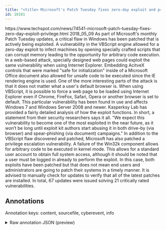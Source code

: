 ```yaml
---
title: "<title> Microsoft's Patch Tuesday fixes zero-day exploit and privilege escalation vulnerability </title>"
id: 10181
---
```


<title> Microsoft's Patch Tuesday fixes zero-day exploit and privilege escalation vulnerability </title>
<source> https://www.techspot.com/news/74541-microsoft-patch-tuesday-fixes-zero-day-exploit-privilege.html </source>
<date> 2018_05_09 </date>
<text>
As part of Microsoft's monthly Patch Tuesday updates, a critical flaw in Windows has been patched that is actively being exploited. A vulnerability in the VBScript engine allowed for a zero-day exploit to infect machines by opening specially crafted scripts that can corrupt memory leading to the opportunity for arbitrary code execution.
In a web-based attack, specially designed web pages could exploit the same vulnerability when using Internet Explorer. Embedding AcitveX controls that were marked "safe for initialization" inside of a Microsoft Office document also allowed for unsafe code to be executed since the IE rendering engine is used.
One of the more interesting parts of the attack is that it does not matter what a user's default browser is. When using VBScript, it is possible to force a web page to be loaded using Internet Explorer even if Chrome, FireFox, Safari, Opera or another browser is set to default. This particular vulnerability has been found in use and affects Windows 7 and Windows Server 2008 and newer.
Kasperksy Lab has provided a fairly detailed analysis of how the exploit functions. In short, a statement from their security researchers says it all. "We expect this vulnerability to become one of the most exploited in the near future, as it won’t be long until exploit kit authors start abusing it in both drive-by (via browser) and spear-phishing (via document) campaigns."
In addition to the VBScript flaw discovered and patched, Microsoft has also patched a privilege escalation vulnerability. A failure of the Win32k component allows for arbitrary code to be executed in kernel mode. This allows for a standard user account to obtain full system access, although it should be noted that a user must be logged in already to perform the exploit.
In this case, both exploits have been patched but that does not mean end users and administrators are going to patch their systems in a timely manner. It is advised to manually check for updates to verify that all of the latest patches are installed. In total, 67 updates were issued solving 21 critically rated vulnerabilities.
</text>



## Annotations

Annotation keys: content, sourcefile, cyberevent, info

<details>
<summary>Raw annotation JSON (preview)</summary>

```json
{
  "content": "As part of Microsoft's monthly Patch Tuesday updates, a critical flaw in Windows has been patched that is actively being exploited. A vulnerability in the VBScript engine allowed for a zero-day exploit to infect machines by opening specially crafted scripts that can corrupt memory leading to the opportunity for arbitrary code execution. In a web-based attack, specially designed web pages could exploit the same vulnerability when using Internet Explorer. Embedding AcitveX controls that were marked \"safe for initialization\" inside of a Microsoft Office document also allowed for unsafe code to be executed since the IE rendering engine is used. One of the more interesting parts of the attack is that it does not matter what a user's default browser is. When using VBScript, it is possible to force a web page to be loaded using Internet Explorer even if Chrome, FireFox, Safari, Opera or another browser is set to default. This particular vulnerability has been found in use and affects Windows 7 and Windows Server 2008 and newer. Kasperksy Lab has provided a fairly detailed analysis of how the exploit functions. In short, a statement from their security researchers says it all. \"We expect this vulnerability to become one of the most exploited in the near future, as it won\u2019t be long until exploit kit authors start abusing it in both drive-by (via browser) and spear-phishing (via document) campaigns.\" In addition to the VBScript flaw discovered and patched, Microsoft has also patched a privilege escalation vulnerability. A failure of the Win32k component allows for arbitrary code to be executed in kernel mode. This allows for a standard user account to obtain full system access, although it should be noted that a user must be logged in already to perform the exploit. In this case, both exploits have been patched but that does not mean end users and administrators are going to patch their systems in a timely manner. It is advised to manually check for updates to verify that all of the latest patches are installed. In total, 67 updates were issued solving 21 critically rated vulnerabilities.",
  "sourcefile": "10181.txt",
  "cyberevent": {
    "hopper": [
      {
        "index": 0,
        "relation": "Same",
        "events": [
          {
            "index": "E3",
            "type": "Vulnerability-related",
            "realis": "Actual",
            "nugget": {
              "startOffset": 984,
              "index": "T12",
              "endOffset": 991,
              "text": "affects"
            },
            "argument": [
              {
                "index": "T10",
                "external_reference": {
                  "dbpediaURI": "http://dbpedia.org/resource/Microsoft_Windows"
                },
                "endOffset": 1001,
                "role": {
                  "type": "Vulnerable_System"
                },
                "text": "Windows 7",
                "startOffset": 992,
                "type": "System"
              },
              {
                "index": "T11",
                "external_reference": {
                  "dbpediaURI": "http://dbpedia.org/resource/Microsoft_Windows"
                },
                "endOffset": 1025,
                "role": {
                  "type": "Vulnerable_System"
                },
                "text": "Windows Server 2008",
                "startOffset": 1006,
                "type": "System"
              }
            ],
            "subtype": "DiscoverVulnerability"
          },
          {
            "index": "E2",
            "type": "Vulnerability-related",
            "realis": "Actual",
            "nugget": {
              "startOffset": 958,
              "index": "T8",
              "endOffset": 972,
              "text": "has been found"
            },
            "argument": [
              {
                "index": "T9",
                "text": "This particular vulnerability",
                "endOffset": 957,
```
</details>
